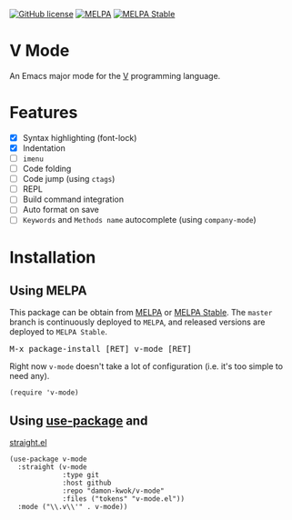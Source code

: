 [![GitHub license](https://img.shields.io/github/license/damon-kwok/v-mode)](https://github.com/damon-kwok/v-mode/blob/master/LICENSE)
[![MELPA](http://melpa.org/packages/v-mode-badge.svg)](http://melpa.org/#/v-mode)
[![MELPA Stable](http://stable.melpa.org/packages/v-mode-badge.svg)](http://stable.melpa.org/#/v-mode)

# V Mode

An Emacs major mode for the [V](https://vlang.io/) programming language.

# Features
- [X] Syntax highlighting (font-lock)
- [X] Indentation
- [ ] `imenu`
- [ ] Code folding
- [ ] Code jump (using `ctags`)
- [ ] REPL
- [ ] Build command integration
- [ ] Auto format on save
- [ ] `Keywords` and `Methods name` autocomplete (using `company-mode`)

# Installation

## Using MELPA
This package can be obtain from
[MELPA](http://melpa.org/#/v-mode) or
[MELPA Stable](http://stable.melpa.org/#/v-mode). The `master`
branch is continuously deployed to `MELPA`, and released versions are
deployed to `MELPA Stable`.

<kbd>M-x package-install [RET] v-mode [RET]</kbd>

Right now `v-mode` doesn't take a lot of configuration (i.e.
it's too simple to need any).

```elisp
(require 'v-mode)
```

## Using [use-package](https://github.com/jwiegley/use-package) and
[straight.el](https://github.com/raxod502/straight.el)

```elisp
(use-package v-mode
  :straight (v-mode
             :type git
             :host github
             :repo "damon-kwok/v-mode"
             :files ("tokens" "v-mode.el"))
  :mode ("\\.v\\'" . v-mode))
```
